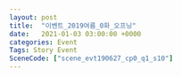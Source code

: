 ```yaml
---
layout: post
title:  "이벤트_2019여름_0화_오프닝"
date:   2021-01-03 03:00:00 +0000
categories: Event
Tags: Story Event
SceneCode: ["scene_evt190627_cp0_q1_s10"]
---
```

